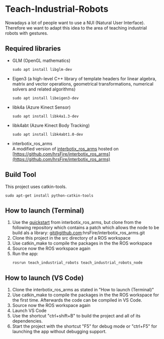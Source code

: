 # Teach-Industrial-Robots
Nowadays a lot of people want to use a NUI (Natural User Interface). Therefore we want to adapt this idea to the area of teaching industrial robots with gestures.

## Required libraries
* GLM (OpenGL mathematics)
  ```console
  sudo apt install libglm-dev
  ```
* Eigen3 (a high-level C++ library of template headers for linear algebra, matrix and vector operations, geometrical transformations, numerical solvers and related algorithms)
  ```console
  sudo apt install libeigen3-dev
  ```
* libk4a (Azure Kinect Sensor)
  ```console
  sudo apt install libk4a1.3-dev
  ```
* libk4abt (Azure Kinect Body Tracking)
  ```console
  sudo apt install libk4abt1.0-dev
  ```
* interbotix_ros_arms\
  A modified version of [interbotix_ros_arms](https://github.com/Interbotix/interbotix_ros_arms) hosted on [https://github.com/hrsFire/interbotix_ros_arms](https://github.com/hrsFire/interbotix_ros_arms)

## Build Tool
This project uses catkin-tools.
```console
sudo apt-get install python-catkin-tools
```

## How to launch (Terminal)
1. Use the [quickstart](https://github.com/Interbotix/interbotix_ros_arms#quickstart) from interbotix_ros_arms, but clone from the following repository which contains a patch which allows the node to be build als a library:
   git@github.com:hrsFire/interbotix_ros_arms.git
2. Clone this project in the src directory of a ROS workspace
3. Use catkin_make to compile the packages in the the ROS workspace
4. Source now the ROS workspace again
4. Run the app:
   ```console
   rosrun teach_industrial_robots teach_industrial_robots_node
   ```

## How to launch (VS Code)
1. Clone the interbotix_ros_arms as stated in "How to launch (Terminal)"
2. Use catkin_make to compile the packages in the the ROS workspace for the first time. Afterwards the code can be compiled in VS Code.
3. Source now the ROS workspace again
4. Launch VS Code
5. Use the shortcut "ctrl+shift+B" to build the project and all of its dependencies.
6. Start the project with the shortcut "F5" for debug mode or "ctrl+F5" for launching the app without debugging support.